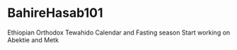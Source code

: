 # BahireHasab101

Ethiopian Orthodox Tewahido Calendar and Fasting season 
Start working on Abektie and Metk

